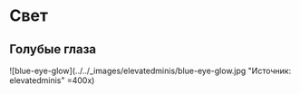 # Свет

## Голубые глаза

![blue-eye-glow](../../_images/elevatedminis/blue-eye-glow.jpg "Источник: elevatedminis" =400x)
